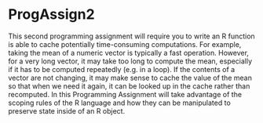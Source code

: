 # ProgAssign2
This second programming assignment will require you to write an R function is able to cache potentially time-consuming 
computations. For example, taking the mean of a numeric vector is typically a fast operation. However, for a very long 
vector, it may take too long to compute the mean, especially if it has to be computed repeatedly (e.g. in a loop). 
If the contents of a vector are not changing, it may make sense to cache the value of the mean so that when we need 
it again, it can be looked up in the cache rather than recomputed. In this Programming Assignment will take advantage 
of the scoping rules of the R language and how they can be manipulated to preserve state inside of an R object.
